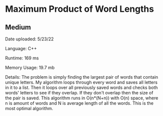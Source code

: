 
# Maximum Product of Word Lengths

## Medium

Date uploaded: 5/23/22

Language: C++

Runtime: 169 ms

Memory Usage: 19.7 mb

Details: The problem is simply finding the largest pair of words that contain unique letters. My algorithm loops through every word and saves all letters in it to a list. Then it loops over all previously saved words and checks both words' letters to see if they overlap. If they don't overlap then the size of the pair is saved. This algorithm runs in O(n*(N+n)) with O(n) space, where n is amount of words and N is average length of all the words. This is the most optimal algorithm.
